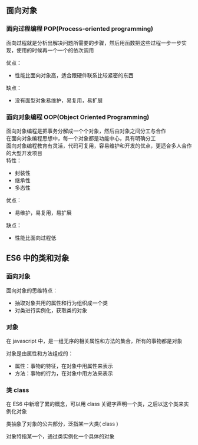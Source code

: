 ## 面向对象

### 面向过程编程 POP(Process-oriented programming)

面向过程就是分析出解决问题所需要的步骤，然后用函数把这些过程一步一步实现，使用的时候再一个一个的依次调用

优点：

-   性能比面向对象高，适合跟硬件联系比较紧密的东西

缺点：

-   没有面型对象易维护，易复用，易扩展

### 面向对象编程 OOP(Object Oriented Programming)

面向对象编程是把事务分解成一个个对象，然后由对象之间分工与合作  
在面向对象编程思想中，每一个对象都是功能中心，具有明确分工  
面向对象编程教育有灵活，代码可复用，容易维护和开发的优点，更适合多人合作的大型开发项目  
特性：

-   封装性
-   继承性
-   多态性

优点：

-   易维护，易复用，易扩展

缺点：

-   性能比面向过程低

## ES6 中的类和对象

### 面向对象

面向对象的思维特点：

-   抽取对象共用的属性和行为组织成一个类
-   对类进行实例化，获取类的对象

### 对象

在 javascript 中，是一组无序的相关属性和方法的集合，所有的事物都是对象

对象是由属性和方法组成的：

-   属性：事物的特征，在对象中用属性来表示
-   方法：事物的行为，在对象中用方法来表示

### 类 class

在 ES6 中新增了累的概念，可以用 class 关键字声明一个类，之后以这个类来实例化对象

类抽象了对象的公共部分，泛指某一大类( class )

对象特指某一个，通过类实例化一个具体的对象
